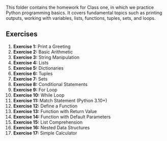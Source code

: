 This folder contains the homework for Class one, in which we practice Python programming basics. It covers fundamental topics such as printing outputs, working with variables, lists, functions, tuples, sets, and loops.

## Exercises

1. **Exercise 1:** Print a Greeting
2. **Exercise 2:** Basic Arithmetic
3. **Exercise 3:** String Manipulation
4. **Exercise 4:** Lists
5. **Exercise 5:** Dictionaries
6. **Exercise 6:** Tuples
7. **Exercise 7:** Sets
8. **Exercise 8:** Conditional Statements
9. **Exercise 9:** For Loop
10. **Exercise 10:** While Loop
11. **Exercise 11:** Match Statement (Python 3.10+)
12. **Exercise 12:** Define a Function
13. **Exercise 13:** Function with Return Value
14. **Exercise 14:** Function with Default Parameters
15. **Exercise 15:** List Comprehension
16. **Exercise 16:** Nested Data Structures
17. **Exercise 17:** Simple Calculator

